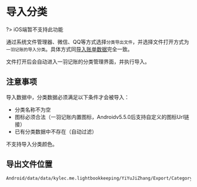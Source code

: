 # 导入分类

?> iOS端暂不支持此功能

通过系统文件管理器、微信、QQ等方式选择`分类导出文件`，并选择文件打开方式为`一羽记账的导入分类`。具体方式同[导入账单数据](doc/data-manage/import-data.md#import-way)完全一致。

文件打开后会自动进入一羽记账的分类管理界面，并执行导入。

## 注意事项

导入数据中，分类数据必须满足以下条件才会被导入：

- 分类名称不为空
- 图标必须合法（一羽记账内置图标，Androidv5.5.0后支持自定义的图标Url链接）
- 已有分类数据中不存在（自动过滤）

不支持导入分类颜色。

## 导出文件位置

```
Android/data/data/kylec.me.lightbookkeeping/YiYuJiZhang/Export/Category
```